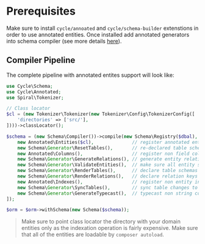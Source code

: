 # Prerequisites
Make sure to install `cycle/annoated` and `cycle/schema-builder` extenstions in order to use annotated entities. Once installed add 
annotated generators into schema compiler (see more details [here](/basic/install.md)).

## Compiler Pipeline
The complete pipeline with annotated entites support will look like:

```php
use Cycle\Schema;
use Cycle\Annotated;
use Spiral\Tokenizer;

// Class locator
$cl = (new Tokenizer\Tokenizer(new Tokenizer\Config\TokenizerConfig([
    'directories' => ['src/'],
])))->classLocator();

$schema = (new Schema\Compiler())->compile(new Schema\Registry($dbal), [
    new Annotated\Entities($cl),              // register annotated entities
    new Schema\Generator\ResetTables(),       // re-declared table schemas (remove columns)
    new Annotated\Columns(),                  // register non field columns (table level)
    new Schema\Generator\GenerateRelations(), // generate entity relations
    new Schema\Generator\ValidateEntities(),  // make sure all entity schemas are correct
    new Schema\Generator\RenderTables(),      // declare table schemas
    new Schema\Generator\RenderRelations(),   // declare relation keys and indexes
    new Annotated\Indexes(),                  // register non entity indexes (table level)
    new Schema\Generator\SyncTables(),        // sync table changes to database
    new Schema\Generator\GenerateTypecast(),  // typecast non string columns
]);

$orm = $orm->withSchema(new Schema($schema));
```

> Make sure to point class locator the directory with your domain entities only as the indexation operation is fairly expensive. Make sure that all of the entities are loadable by `composer autoload`.
